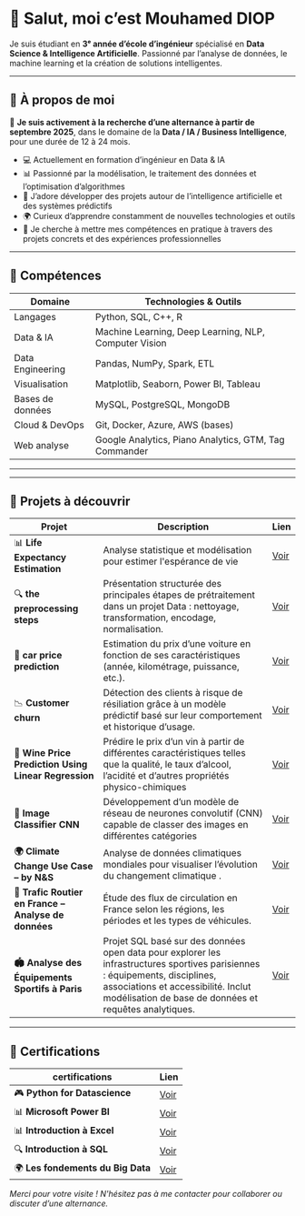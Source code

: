 # 👋 Salut, moi c’est Mouhamed DIOP  
Je suis étudiant en **3ᵉ année d’école d’ingénieur** spécialisé en **Data Science & Intelligence Artificielle**. 
Passionné par l’analyse de données, le machine learning et la création de solutions intelligentes.

---

## 🎯 À propos de moi

🎯 **Je suis activement à la recherche d’une alternance à partir de septembre 2025**, dans le domaine de la **Data / IA / Business Intelligence**, pour une durée de 12 à 24 mois.

- 💻 Actuellement en formation d’ingénieur en Data & IA  
- 📊 Passionné par la modélisation, le traitement des données et l’optimisation d’algorithmes  
- 🤖 J’adore développer des projets autour de l’intelligence artificielle et des systèmes prédictifs  
- 🌍 Curieux d’apprendre constamment de nouvelles technologies et outils  
- 🚀 Je cherche à mettre mes compétences en pratique à travers des projets concrets et des expériences professionnelles  

---


## 🚀 Compétences

| Domaine               | Technologies & Outils                   |
|-----------------------|---------------------------------------|
| Langages              | Python, SQL, C++, R                    |
| Data & IA             | Machine Learning, Deep Learning, NLP, Computer Vision |
| Data Engineering      | Pandas, NumPy, Spark, ETL              |
| Visualisation         | Matplotlib, Seaborn, Power BI, Tableau |
| Bases de données      | MySQL, PostgreSQL, MongoDB              |
| Cloud & DevOps        | Git, Docker, Azure, AWS (bases)         |
| Web analyse           | Google Analytics, Piano Analytics, GTM, Tag Commander|




---

---




## 📁 Projets à découvrir

| Projet | Description | Lien |
|--------|-------------|--------------|
| 📊 **Life Expectancy Estimation** | Analyse statistique et modélisation pour estimer l'espérance de vie|[Voir](https://github.com/mouhamed-diop8/Projet-1-Life-Expectancy-Estimation) | 
| 🔍 **the preprocessing steps** | Présentation structurée des principales étapes de prétraitement dans un projet Data : nettoyage, transformation, encodage, normalisation. |[Voir](https://github.com/mouhamed-diop8/Projet-2-the-preprocessing-steps) |
| 🧠 **car price prediction** | Estimation du prix d’une voiture en fonction de ses caractéristiques (année, kilométrage, puissance, etc.). | [Voir](https://github.com/mouhamed-diop8/Projet-3-car-price-prediction) |
| 📉 **Customer churn** | Détection des clients à risque de résiliation grâce à un modèle prédictif basé sur leur comportement et historique d’usage.| [Voir](https://github.com/mouhamed-diop8/Projet-4-Customer-churn) |
| 🍷 **Wine Price Prediction Using Linear Regression** |Prédire le prix d’un vin à partir de différentes caractéristiques telles que la qualité, le taux d’alcool, l’acidité et d’autres propriétés physico-chimiques| [Voir](https://github.com/mouhamed-diop8/Projet-5-Wine-Price-Prediction-Using-Linear-Regression) |
| 🔹 **Image Classifier CNN** | Développement d’un modèle de réseau de neurones convolutif (CNN) capable de classer des images en différentes catégories| [Voir](https://github.com/mouhamed-diop8/Projet-6-Image-Classifier-CNN-) |
| **🌍 Climate Change Use Case – by N&S** | Analyse de données climatiques mondiales pour visualiser l’évolution du changement climatique .| [Voir](https://github.com/mouhamed-diop8/Projet-7-climate-change-use-case-by-n-s) |
| **🚗 Trafic Routier en France – Analyse de données** | Étude des flux de circulation en France selon les régions, les périodes et les types de véhicules.| [Voir](https://github.com/mouhamed-diop8/Projet-8-Trafic-Routier-en-France-Analyse-de-donn-es) |
| **🏟️ Analyse des Équipements Sportifs à Paris** | Projet SQL basé sur des données open data pour explorer les infrastructures sportives parisiennes : équipements, disciplines, associations et accessibilité. Inclut modélisation de base de données et requêtes analytiques.| [Voir](https://github.com/mouhamed-diop8/Projet-8-Trafic-Routier-en-France-Analyse-de-donn-es) |










---

## 📜 Certifications




| certifications| Lien |
|--------|--------------|
| 🎮 **Python for Datascience** | [Voir](https://github.com/mouhamed-diop8/Certifications/blob/main/CertificateOfCompletion_Python%20pour%20la%20data%20science-2.pdf)|
| 📊 **Microsoft Power BI** | [Voir](https://github.com/mouhamed-diop8/Projet-1-Life-expectancy) |
| 📊 **Introduction à Excel** | [Voir](https://github.com/mouhamed-diop8/Certifications/blob/main/Excel-certificate.pdf) |  
| 🔍 **Introduction à SQL** |  [Voir](https://github.com/mouhamed-diop8/Certifications/blob/main/SQL%20certificate.pdf) |
| 🌍 **Les fondements du Big Data** | [Voir](https://github.com/mouhamed-diop8/Certifications/blob/main/CertificateOfCompletion_Les%20fondements%20du%20big%20data-2.pdf) |





*Merci pour votre visite ! N'hésitez pas à me contacter pour collaborer ou discuter d’une alternance.*
